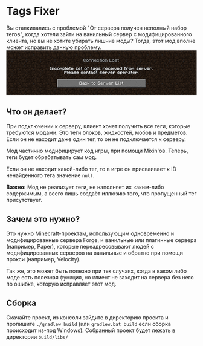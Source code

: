 # Tags Fixer

Вы сталкивались с проблемой "От сервера получен неполный набор тегов", когда хотели зайти на ванильный сервер с 
модифицированного клиента, но вы не хотите убирать лишние моды? Тогда, этот мод вполне может исправить данную проблему.
![Ошибка](images/error.png)

## Что он делает?
При подключении к серверу, клиент хочет получить все теги, которые требуются модами. Это теги блоков, жидкостей, 
мобов и предметов. Если он не находит даже один тег, то он не подключается к серверу.

Мод частично модифицирует код игры, при помощи Mixin'ов. Теперь, теги будет обрабатывать сам мод.

Если он не находит какой-либо тег, то в игре он присваивает к ID ненайденного тега значение `null`.

**Важно:** Мод не реализует теги, не наполняет их каким-либо содержимым, а всего лишь создаёт иллюзию того, что 
пропущенный тег присутствует.

## Зачем это нужно?
Это нужно Minecraft-проектам, использующим одновременно и модифицированные сервера Forge, и ванильные или плагинные 
сервера (например, Paper), которые переадресовывают людей с модифицированных серверов на ванильные и обратно при помощи
прокси (например, Velocity).

Так же, это может быть полезно при тех случаях, когда в каком либо моде есть полезная функция, но клиент не заходит на 
сервера без него по ошибке, которую исправляет этот мод.

## Сборка
Скачайте проект, из консоли зайдите в директорию проекта и пропишите `./gradlew build` (или `gradlew.bat build` 
если сборка происходит из-под Windows).
Собранный проект будет лежать в директории `build/libs/`